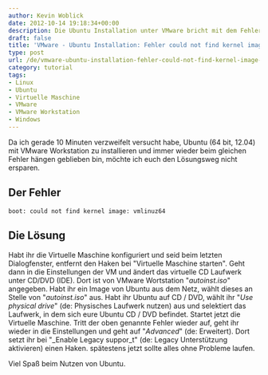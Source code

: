```yaml
---
author: Kevin Woblick
date: 2012-10-14 19:18:34+00:00
description: Die Ubuntu Installation unter VMware bricht mit dem Fehler "could not find kernel image" ab? Hier findest du die Lösung zum Problem.
draft: false
title: 'VMware - Ubuntu Installation: Fehler could not find kernel image vmlinuz64'
type: post
url: /de/vmware-ubuntu-installation-fehler-could-not-find-kernel-image-vmlinuz64/
category: tutorial
tags:
- Linux
- Ubuntu
- Virtuelle Maschine
- VMware
- VMware Workstation
- Windows
---
```


Da ich gerade 10 Minuten verzweifelt versucht habe, Ubuntu (64 bit, 12.04) mit VMware Workstation zu installieren und immer wieder beim gleichen Fehler hängen geblieben bin, möchte ich euch den Lösungsweg nicht ersparen.


## Der Fehler

`boot: could not find kernel image: vmlinuz64`


## Die Lösung

Habt ihr die Virtuelle Maschine konfiguriert und seid beim letzten Dialogfenster, entfernt den Haken bei "Virtuelle Maschine starten". Geht dann in die Einstellungen der VM und ändert das virtuelle CD Laufwerk unter CD/DVD (IDE). Dort ist von VMware Wortstation "_autoinst.iso_" angegeben. Habt ihr ein Image von Ubuntu aus dem Netz, wählt dieses an Stelle von "_autoinst.iso_" aus. Habt ihr Ubuntu auf CD / DVD, wählt ihr "_Use physical drive_" (de: Physisches Laufwerk nutzen) aus und selektiert das Laufwerk, in dem sich eure Ubuntu CD / DVD befindet.
Startet jetzt die Virtuelle Maschine. Tritt der oben genannte Fehler wieder auf, geht ihr wieder in die Einstellungen und geht auf "_Advanced_" (de: Erweitert). Dort setzt ihr bei "_Enable Legacy suppor_t" (de: Legacy Unterstützung aktivieren) einen Haken. spätestens jetzt sollte alles ohne Probleme laufen.

Viel Spaß beim Nutzen von Ubuntu.
